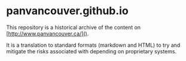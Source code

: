 # panvancouver.github.io

This repository is a historical archive of the content on [http://www.panvancouver.ca/](). 

It is a translation to standard formats (markdown and HTML) to try and mitigate the risks associated with depending on proprietary systems.